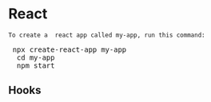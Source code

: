 # React

`To create a  react app called my-app, run this command:`

<pre> npx create-react-app my-app
  cd my-app
  npm start </pre>
  
  ## Hooks
